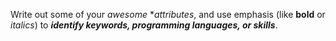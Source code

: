 Write out some of your *awesome* **attributes*, and use emphasis (like **bold** or *italics*) to _**identify keywords, programming languages, or skills**_. 

